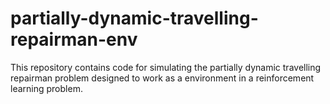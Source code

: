 # partially-dynamic-travelling-repairman-env
This repository contains code for simulating the partially dynamic travelling repairman problem designed to work as a environment in a reinforcement learning problem.



